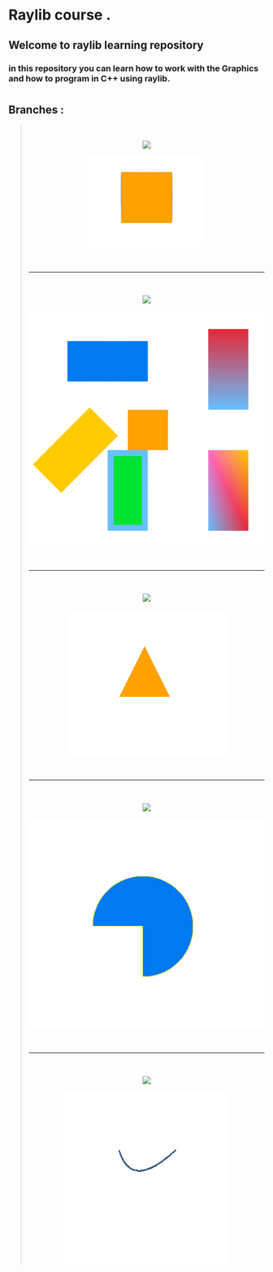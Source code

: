 # Raylib course .
## Welcome to raylib learning repository
### in this repository you can learn how to work with the Graphics and how to program in C++ using raylib.
#
## Branches :
> <br>
> <div align="center">
>
> [![](https://img.shields.io/badge/Hello_Raylib-gray?&logo=github&label=glULTRA&color=important)](https://github.com/glULTRA/LearnRaylib/tree/1-Hello-Raylib)
> 
> </div>
> <p align="center">
>   <img src="https://github.com/glULTRA/LearnRaylib/blob/z-Course-Resources/course_res/images/1.png">
> </p>
> <br> <hr> <br>
> <div align="center">
>
> [![](https://img.shields.io/badge/Rectangle-gray?logo=github&label=glULTRA&color=important)](https://github.com/glULTRA/LearnRaylib/tree/1-Rectangle)
> 
> </div>
> <p align="center">
>   <img src="https://github.com/glULTRA/LearnRaylib/blob/z-Course-Resources/course_res/images/1-2.png">
> </p>
> <br> <hr> <br>
> <div align="center">
>
> [![](https://img.shields.io/badge/Triangle-gray/?logo=github&label=glULTRA&color=important)](https://github.com/glULTRA/LearnRaylib/tree/2-Triangle)
> 
> </div>
> <p align="center">
>   <img src="https://github.com/glULTRA/LearnRaylib/blob/z-Course-Resources/course_res/images/2.png">
> </p>
> <br> <hr> <br>
>  <div align="center">
>
> [![](https://img.shields.io/badge/Circle_And_Ellipse-gray/?logo=github&label=glULTRA&color=important)](https://github.com/glULTRA/LearnRaylib/tree/3-Circle-And-Ellipse)
> 
> </div>
> <p align="center">
>   <img src="https://github.com/glULTRA/LearnRaylib/blob/z-Course-Resources/course_res/images/3.png">
> </p>
> <br> <hr> <br>
>  <div align="center">
>
> [![](https://img.shields.io/badge/Lines_And_Curves-gray/?logo=github&label=glULTRA&color=important)](https://github.com/glULTRA/LearnRaylib/tree/4-Lines-And-Curves)
> 
> </div>
> <p align="center">
>   <img src="https://github.com/glULTRA/LearnRaylib/blob/z-Course-Resources/course_res/images/4.gif">
> </p>